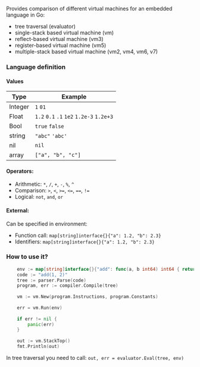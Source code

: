 Provides comparison of different virtual machines for an embedded language in Go:
* tree traversal (evaluator)
* single-stack based virtual machine (vm)
* reflect-based virtual machine (vm3)
* register-based virtual machine (vm5)
* multiple-stack based virtual machine (vm2, vm4, vm6, v7)
### Language definition

#### Values 
Type        | Example                                  |
------------|------------------------------------------|
Integer     | `1` `01`                                 |
Float       | `1.2` `0.1` `.1` `1e2` `1.2e-3` `1.2e+3` |
Bool        | `true` `false`                           |
string      | `"abc"` `'abc'`                          | 
nil         | `nil`                                    | 
array       | `["a", "b", "c"]`                        |

#### Operators:

* Arithmetic: `*`, `/`, `+`, `-`, `%`, `^`
* Comparison: `>`, `<`, `>=`, `<=`, `==`, `!=`
* Logical: `not`, `and`, `or`

#### External:

Can be specified in environment:
* Function call: `map[string]interface{}{"a": 1.2, "b": 2.3}`
* Identifiers: `map[string]interface{}{"a": 1.2, "b": 2.3}`

### How to use it?

```go
	env := map[string]interface{}{"add": func(a, b int64) int64 { return a + b }}
	code := "add(1, 2)"
	tree := parser.Parse(code)
	program, err := compiler.Compile(tree)
	
	vm := vm.New(program.Instructions, program.Constants)
	
	err = vm.Run(env)
	
	if err != nil {
	    panic(err)
	}
	
	out := vm.StackTop()
	fmt.Println(out)
```

In tree traversal you need to call: `out, err = evaluator.Eval(tree, env)`
